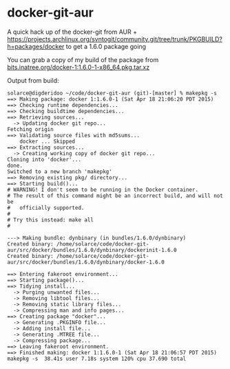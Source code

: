docker-git-aur
==============

A quick hack up of the docker-git from AUR + https://projects.archlinux.org/svntogit/community.git/tree/trunk/PKGBUILD?h=packages/docker to get a 1.6.0 package going

You can grab a copy of my build of the package from [bits.inatree.org/docker-1:1.6.0-1-x86_64.pkg.tar.xz](bits.inatree.org/docker-1:1.6.0-1-x86_64.pkg.tar.xz)

Output from build:

```
solarce@digderidoo ~/code/docker-git-aur (git)-[master] % makepkg -s
==> Making package: docker 1:1.6.0-1 (Sat Apr 18 21:06:20 PDT 2015)
==> Checking runtime dependencies...
==> Checking buildtime dependencies...
==> Retrieving sources...
  -> Updating docker git repo...
Fetching origin
==> Validating source files with md5sums...
    docker ... Skipped
==> Extracting sources...
  -> Creating working copy of docker git repo...
Cloning into 'docker'...
done.
Switched to a new branch 'makepkg'
==> Removing existing pkg/ directory...
==> Starting build()...
# WARNING! I don't seem to be running in the Docker container.
# The result of this command might be an incorrect build, and will not be
#   officially supported.
#
# Try this instead: make all
#

---> Making bundle: dynbinary (in bundles/1.6.0/dynbinary)
Created binary: /home/solarce/code/docker-git-aur/src/docker/bundles/1.6.0/dynbinary/dockerinit-1.6.0
Created binary: /home/solarce/code/docker-git-aur/src/docker/bundles/1.6.0/dynbinary/docker-1.6.0

==> Entering fakeroot environment...
==> Starting package()...
==> Tidying install...
  -> Purging unwanted files...
  -> Removing libtool files...
  -> Removing static library files...
  -> Compressing man and info pages...
==> Creating package "docker"...
  -> Generating .PKGINFO file...
  -> Adding install file...
  -> Generating .MTREE file...
  -> Compressing package...
==> Leaving fakeroot environment.
==> Finished making: docker 1:1.6.0-1 (Sat Apr 18 21:06:57 PDT 2015)
makepkg -s  38.41s user 7.18s system 120% cpu 37.690 total
```
